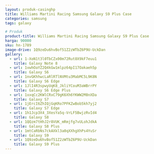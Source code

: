 ```yaml
---
layout: produk-casinghp
title: Williams Martini Racing Samsung Galaxy S9 Plus Case
categories: samsung
tags: galaxy

# Produk
product-title: Williams Martini Racing Samsung Galaxy S9 Plus Case
harga: 90000
sku: hn-1789
image-drive: 1Q9zeDu6hvBof51Z2zWTbZ6P9U-UckDan
gallery:
  - url: 1-XoN1t3l0TbCZx00m72Rut8X9kF7euu1
    title: Galaxy Note 8
  - url: 1vwhOaYZ2Q4kGw1mlpz64pI17Oakaeh5p
    title: Galaxy S6
  - url: 1nvGKhhwcLaRlRTlNVMtu3MabMC5L9K8N
    title: Galaxy S6 Edge
  - url: 1JlI4R3spwyUqK8_JkliYCouM3aWBrrPY
    title: Galaxy S6 Edge Plus
  - url: 1xxqCc2KWlCRxC79gK6Xh6YKWW2M8nXDa
    title: Galaxy S7
  - url: 1jErcI6ZhIQjGqKRo7PFKZwBob5kh7yj2
    title: Galaxy S7 Edge
  - url: 1h1Jcp3X4_3XesYa5q-VrLF5BwjzRvId4
    title: Galaxy S8
  - url: 1QQzm7tHhJ2r8VUK_mRmjfg7vULohJdkA
    title: Galaxy S8 Plus
  - url: 1mtCaRbNs7ckAXkl3a0qXXhgXhPs4YuSr
    title: Galaxy S9
  - url: 1Q9zeDu6hvBof51Z2zWTbZ6P9U-UckDan
    title: Galaxy S9 Plus
---
```

